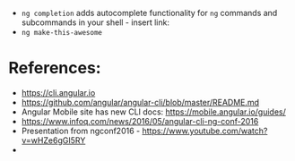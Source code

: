 - `ng completion` adds autocomplete functionality for `ng` commands and subcommands in your shell - insert link:
- `ng make-this-awesome`



# References:
* https://cli.angular.io
* https://github.com/angular/angular-cli/blob/master/README.md
* Angular Mobile site has new CLI docs: https://mobile.angular.io/guides/
* https://www.infoq.com/news/2016/05/angular-cli-ng-conf-2016
* Presentation from ngconf2016 - https://www.youtube.com/watch?v=wHZe6gGI5RY
* 

